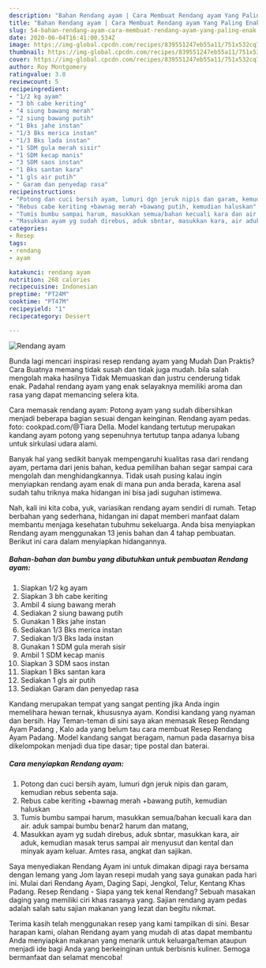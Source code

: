 ```yaml
---
description: "Bahan Rendang ayam | Cara Membuat Rendang ayam Yang Paling Enak"
title: "Bahan Rendang ayam | Cara Membuat Rendang ayam Yang Paling Enak"
slug: 54-bahan-rendang-ayam-cara-membuat-rendang-ayam-yang-paling-enak
date: 2020-06-04T16:41:00.534Z
image: https://img-global.cpcdn.com/recipes/839551247eb55a11/751x532cq70/rendang-ayam-foto-resep-utama.jpg
thumbnail: https://img-global.cpcdn.com/recipes/839551247eb55a11/751x532cq70/rendang-ayam-foto-resep-utama.jpg
cover: https://img-global.cpcdn.com/recipes/839551247eb55a11/751x532cq70/rendang-ayam-foto-resep-utama.jpg
author: Roy Montgomery
ratingvalue: 3.8
reviewcount: 5
recipeingredient:
- "1/2 kg ayam"
- "3 bh cabe keriting"
- "4 siung bawang merah"
- "2 siung bawang putih"
- "1 Bks jahe instan"
- "1/3 Bks merica instan"
- "1/3 Bks lada instan"
- "1 SDM gula merah sisir"
- "1 SDM kecap manis"
- "3 SDM saos instan"
- "1 Bks santan kara"
- "1 gls air putih"
- " Garam dan penyedap rasa"
recipeinstructions:
- "Potong dan cuci bersih ayam, lumuri dgn jeruk nipis dan garam, kemudian rebus sebenta saja."
- "Rebus cabe keriting +bawnag merah +bawang putih, kemudian haluskan"
- "Tumis bumbu sampai harum, masukkan semua/bahan kecuali kara dan air. aduk sampai bumbu benar2 harum dan matang,"
- "Masukkan ayam yg sudah direbus, aduk sbntar, masukkan kara, air aduk, kemudian masak terus sampai air menyusut dan kental dan minyak ayam keluar. Amtes rasa, angkat dan sajikan."
categories:
- Resep
tags:
- rendang
- ayam

katakunci: rendang ayam 
nutrition: 268 calories
recipecuisine: Indonesian
preptime: "PT24M"
cooktime: "PT47M"
recipeyield: "1"
recipecategory: Dessert

---
```



![Rendang ayam](https://img-global.cpcdn.com/recipes/839551247eb55a11/751x532cq70/rendang-ayam-foto-resep-utama.jpg)

Bunda lagi mencari inspirasi resep rendang ayam yang Mudah Dan Praktis? Cara Buatnya memang tidak susah dan tidak juga mudah. bila salah mengolah maka hasilnya Tidak Memuaskan dan justru cenderung tidak enak. Padahal rendang ayam yang enak selayaknya memiliki aroma dan rasa yang dapat memancing selera kita.

Cara memasak rendang ayam: Potong ayam yang sudah dibersihkan menjadi beberapa bagian sesuai dengan keinginan. Rendang ayam pedas. foto: cookpad.com/@Tiara Della. Model kandang tertutup merupakan kandang ayam potong yang sepenuhnya tertutup tanpa adanya lubang untuk sirkulasi udara alami.

Banyak hal yang sedikit banyak mempengaruhi kualitas rasa dari rendang ayam, pertama dari jenis bahan, kedua pemilihan bahan segar sampai cara mengolah dan menghidangkannya. Tidak usah pusing kalau ingin menyiapkan rendang ayam enak di mana pun anda berada, karena asal sudah tahu triknya maka hidangan ini bisa jadi suguhan istimewa.


Nah, kali ini kita coba, yuk, variasikan rendang ayam sendiri di rumah. Tetap berbahan yang sederhana, hidangan ini dapat memberi manfaat dalam membantu menjaga kesehatan tubuhmu sekeluarga. Anda bisa menyiapkan Rendang ayam menggunakan 13 jenis bahan dan 4 tahap pembuatan. Berikut ini cara dalam menyiapkan hidangannya.

<!--inarticleads1-->

##### Bahan-bahan dan bumbu yang dibutuhkan untuk pembuatan Rendang ayam:

1. Siapkan 1/2 kg ayam
1. Siapkan 3 bh cabe keriting
1. Ambil 4 siung bawang merah
1. Sediakan 2 siung bawang putih
1. Gunakan 1 Bks jahe instan
1. Sediakan 1/3 Bks merica instan
1. Sediakan 1/3 Bks lada instan
1. Gunakan 1 SDM gula merah sisir
1. Ambil 1 SDM kecap manis
1. Siapkan 3 SDM saos instan
1. Siapkan 1 Bks santan kara
1. Sediakan 1 gls air putih
1. Sediakan  Garam dan penyedap rasa


Kandang merupakan tempat yang sangat penting jika Anda ingin memelihara hewan ternak, khususnya ayam. Kondisi kandang yang nyaman dan bersih. Hay Teman-teman di sini saya akan memasak Resep Rendang Ayam Padang , Kalo ada yang belum tau cara membuat Resep Rendang Ayam Padang. Model kandang sangat beragam, namun pada dasarnya bisa dikelompokan menjadi dua tipe dasar; tipe postal dan baterai. 

<!--inarticleads2-->

##### Cara menyiapkan Rendang ayam:

1. Potong dan cuci bersih ayam, lumuri dgn jeruk nipis dan garam, kemudian rebus sebenta saja.
1. Rebus cabe keriting +bawnag merah +bawang putih, kemudian haluskan
1. Tumis bumbu sampai harum, masukkan semua/bahan kecuali kara dan air. aduk sampai bumbu benar2 harum dan matang,
1. Masukkan ayam yg sudah direbus, aduk sbntar, masukkan kara, air aduk, kemudian masak terus sampai air menyusut dan kental dan minyak ayam keluar. Amtes rasa, angkat dan sajikan.


Saya menyediakan Rendang Ayam ini untuk dimakan dipagi raya bersama dengan lemang yang Jom layan resepi mudah yang saya gunakan pada hari ini. Mulai dari Rendang Ayam, Daging Sapi, Jengkol, Telur, Kentang Khas Padang. Resep Rendang - Siapa yang tek kenal Rendang? Sebuah masakan daging yang memiliki ciri khas rasanya yang. Sajian rendang ayam pedas adalah salah satu sajian makanan yang lezat dan begitu nikmat. 

Terima kasih telah menggunakan resep yang kami tampilkan di sini. Besar harapan kami, olahan Rendang ayam yang mudah di atas dapat membantu Anda menyiapkan makanan yang menarik untuk keluarga/teman ataupun menjadi ide bagi Anda yang berkeinginan untuk berbisnis kuliner. Semoga bermanfaat dan selamat mencoba!
